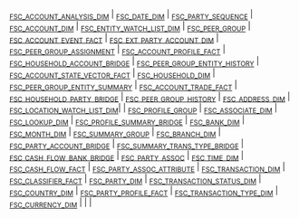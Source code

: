 <sub>[FSC_ACCOUNT_ANALYSIS_DIM](./fsc_account_analysis_dim.md)</sub> | <sub>[FSC_DATE_DIM](./fsc_date_dim.md)</sub> |  <sub>[FSC_PARTY_SEQUENCE](./fsc_party_sequence.md)</sub> |
<sub>[FSC_ACCOUNT_DIM](./fsc_account_dim.md)</sub> | <sub>[FSC_ENTITY_WATCH_LIST_DIM](./fsc_entity_watch_list_dim.md)</sub> |  <sub>[FSC_PEER_GROUP](./fsc_peer_group.md)</sub> |
<sub>[FSC_ACCOUNT_EVENT_FACT](./fsc_account_event_fact.md)</sub> | <sub>[FSC_EXT_PARTY_ACCOUNT_DIM](./fsc_ext_party_account_dim.md)</sub> |  <sub>[FSC_PEER_GROUP_ASSIGNMENT](./fsc_peer_group_assignment.md)</sub> |
<sub>[FSC_ACCOUNT_PROFILE_FACT](./fsc_account_profile_fact.md)</sub> | <sub>[FSC_HOUSEHOLD_ACCOUNT_BRIDGE](./fsc_household_account_bridge.md)</sub> |  <sub>[FSC_PEER_GROUP_ENTITY_HISTORY](./fsc_peer_group_entity_history.md)</sub> |
<sub>[FSC_ACCOUNT_STATE_VECTOR_FACT](./fsc_account_state_vector_fact.md)</sub> | <sub>[FSC_HOUSEHOLD_DIM](./fsc_household_dim.md)</sub> |  <sub>[FSC_PEER_GROUP_ENTITY_SUMMARY](./fsc_peer_group_entity_summary.md)</sub> |
<sub>[FSC_ACCOUNT_TRADE_FACT](./fsc_account_trade_fact.md)</sub> | <sub>[FSC_HOUSEHOLD_PARTY_BRIDGE](./fsc_household_party_bridge.md)</sub> |  <sub>[FSC_PEER_GROUP_HISTORY](./fsc_peer_group_history.md)</sub> |
<sub>[FSC_ADDRESS_DIM](./fsc_address_dim.md)</sub> | <sub>[FSC_LOCATION_WATCH_LIST_DIM](./fsc_location_watch_list_dim.md)</sub>|<sub></sub> | <sub>[FSC_PROFILE_GROUP](./fsc_profile_group.md)</sub> |
<sub>[FSC_ASSOCIATE_DIM](./fsc_associate_dim.md)</sub> | <sub>[FSC_LOOKUP_DIM](./fsc_lookup_dim.md)</sub> | <sub>[FSC_PROFILE_SUMMARY_BRIDGE](./fsc_profile_summary_bridge.md)</sub> |
<sub>[FSC_BANK_DIM](./fsc_bank_dim.md)</sub> | <sub>[FSC_MONTH_DIM](./fsc_month_dim.md)</sub> | <sub>[FSC_SUMMARY_GROUP](./fsc_summary_group.md)</sub> |
<sub>[FSC_BRANCH_DIM](./fsc_branch_dim.md)</sub> | <sub>[FSC_PARTY_ACCOUNT_BRIDGE](./fsc_party_account_bridge.md)</sub> | <sub>[FSC_SUMMARY_TRANS_TYPE_BRIDGE](./fsc_summary_trans_type_bridge.md)</sub> |
<sub>[FSC_CASH_FLOW_BANK_BRIDGE](./fsc_cash_flow_bank_bridge.md)</sub> | <sub>[FSC_PARTY_ASSOC](./fsc_party_assoc.md)</sub> | <sub>[FSC_TIME_DIM](./fsc_time_dim.md)</sub> |
<sub>[FSC_CASH_FLOW_FACT](./fsc_cash_flow_fact.md)</sub> | <sub>[FSC_PARTY_ASSOC_ATTRIBUTE](./fsc_party_assoc_attribute.md)</sub> | <sub>[FSC_TRANSACTION_DIM](./fsc_transaction_dim.md)</sub> |
<sub>[FSC_CLASSIFIER_FACT](./fsc_classifier_fact.md)</sub> | <sub>[FSC_PARTY_DIM](./fsc_party_dim.md)</sub> | <sub>[FSC_TRANSACTION_STATUS_DIM](./fsc_transaction_status_dim.md)</sub> |
<sub>[FSC_COUNTRY_DIM](./fsc_country_dim.md)</sub> | <sub>[FSC_PARTY_PROFILE_FACT](./fsc_party_profile_fact.md)</sub> | <sub>[FSC_TRANSACTION_TYPE_DIM](./fsc_transaction_type_dim.md)</sub> |
<sub>[FSC_CURRENCY_DIM](./fsc_currency_dim.md)</sub> | | |
